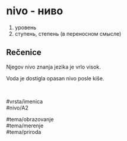 # nivo - ниво

1. уровень  
2. ступень, степень (в переносном смысле)

## Rečenice

Njegov nivo znanja jezika je vrlo visok.

Voda je dostigla opasan nivo posle kiše.

<br>

#vrsta/imenica  
#nivo/A2  

#tema/obrazovanje  
#tema/merenje  
#tema/priroda
